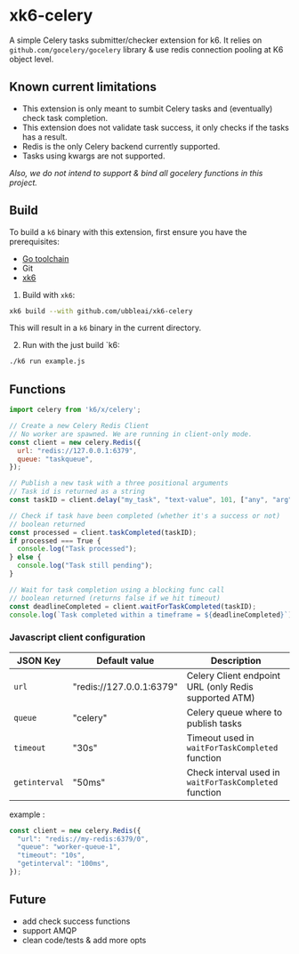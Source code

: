 # xk6-celery
A simple Celery tasks submitter/checker extension for k6.
It relies on `github.com/gocelery/gocelery` library & use redis connection pooling at K6 object level.

## Known current limitations
* This extension is only meant to sumbit Celery tasks and (eventually) check task completion.
* This extension does not validate task success, it only checks if the tasks has a result.
* Redis is the only Celery backend currently supported.
* Tasks using kwargs are not supported.

_Also, we do not intend to support & bind all gocelery functions in this project._

## Build

To build a `k6` binary with this extension, first ensure you have the prerequisites:

- [Go toolchain](https://go101.org/article/go-toolchain.html)
- Git
- [xk6](https://github.com/grafana/xk6)

1. Build with `xk6`:

```bash
xk6 build --with github.com/ubbleai/xk6-celery
```

This will result in a `k6` binary in the current directory.

2. Run with the just build `k6:

```bash
./k6 run example.js
```

## Functions

```javascript
import celery from 'k6/x/celery';

// Create a new Celery Redis Client
// No worker are spawned. We are running in client-only mode.
const client = new celery.Redis({
  url: "redis://127.0.0.1:6379",
  queue: "taskqueue",
});

// Publish a new task with a three positional arguments
// Task id is returned as a string
const taskID = client.delay("my_task", "text-value", 101, ["any", "arg", "type", "allowed"]);

// Check if task have been completed (whether it's a success or not)
// boolean returned
const processed = client.taskCompleted(taskID);
if processed === True {
  console.log("Task processed");
} else {
  console.log("Task still pending");
}

// Wait for task completion using a blocking func call
// boolean returned (returns false if we hit timeout)
const deadlineCompleted = client.waitForTaskCompleted(taskID);
console.log(`Task completed within a timeframe = ${deadlineCompleted}`);
```

### Javascript client configuration
|   JSON Key    |      Default value       |   Description   |
|---------------|--------------------------|-----------------|
| `url`         | "redis://127.0.0.1:6379" | Celery Client endpoint URL (only Redis supported ATM) |
| `queue`       | "celery"                 | Celery queue where to publish tasks |
| `timeout`     | "30s"                    | Timeout used in `waitForTaskCompleted` function |
| `getinterval` | "50ms"                   | Check interval used in `waitForTaskCompleted` function |

example :
```javascript
const client = new celery.Redis({
  "url": "redis://my-redis:6379/0",
  "queue": "worker-queue-1",
  "timeout": "10s",
  "getinterval": "100ms",
});
```

## Future
* add check success functions
* support AMQP
* clean code/tests & add more opts
